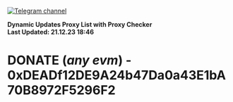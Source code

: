 [![Telegram channel](https://img.shields.io/endpoint?url=https://runkit.io/damiankrawczyk/telegram-badge/branches/master?url=https://t.me/n4z4v0d)](https://t.me/n4z4v0d) 

**Dynamic Updates Proxy List with Proxy Checker**  
**Last Updated: 21.12.23 18:46**

# DONATE (_any evm_) - 0xDEADf12DE9A24b47Da0a43E1bA70B8972F5296F2
